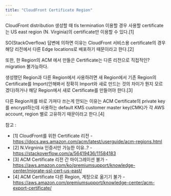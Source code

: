 ```yaml
---
title: "CloudFront Certificate Region"
---
```


CloudFront distribution 생성할 때 tls termination 이용할 경우 사용할 certificate는 US east region (N. Virginia)의 certificate만 이용할 수 있다.[1]

SO(StackOverflow) 답변에 의하면 이유는 CloudFront 서비스용 certificate의 경우 해당 리전에서 다른 Edge locations로 배포하기 때문이라고 한다.[2]

또한, 한 Region의 ACM 에서 만들은 Certificate는 다른 리전으로 직접적인? migration 불가능하다.

생성했던 Region과 다른 Region에서 사용하려면 새 Region에서 기존 Region의 Certificate를 Import(안해봐서 정확히 Import와 새로 만드는 것의 차이가 뭔지 모르겠다)하거나 해당 Region에서 새로 Certificate를 만들어야 한다.[3]

다른 Region꺼를 바로 가져다 쓰는게 안되는 이유는 ACM Certificate의 private key를 encrypt하는데 사용하는 default KMS customer master key(CMK)가 각 AWS account, region 별로 고유하기 때문이라고 한다.[4]

참고 :

* [1] CloudFront를 위한 Certificate 리전 - <https://docs.aws.amazon.com/acm/latest/userguide/acm-regions.html>
* [2] N.Virgninia 인증서만 가능한 이유..? - <https://stackoverflow.com/a/56419436/11584183>
* [3] ACM Certificate 리전 간 마이그레이션 불가 - <https://aws.amazon.com/ko/premiumsupport/knowledge-center/migrate-ssl-cert-us-east/>
* [4] ACM Certificate 다른 Region, 계정으로 옮기기 불가 - <https://aws.amazon.com/premiumsupport/knowledge-center/acm-export-certificate/>